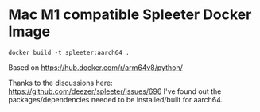 # Mac M1 compatible Spleeter Docker Image

`docker build -t spleeter:aarch64 .`

Based on https://hub.docker.com/r/arm64v8/python/

Thanks to the discussions here: https://github.com/deezer/spleeter/issues/696
I've found out the packages/dependencies needed to be installed/built for aarch64.
